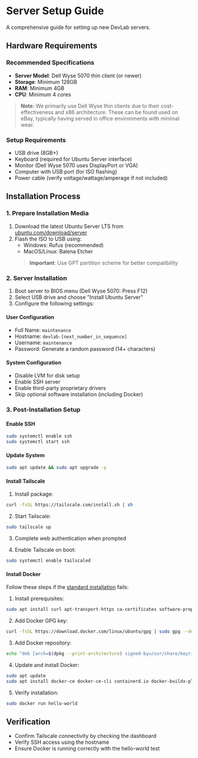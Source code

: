 # Server Setup Guide
A comprehensive guide for setting up new DevLab servers.

## Hardware Requirements

### Recommended Specifications
- **Server Model**: Dell Wyse 5070 thin client (or newer)
- **Storage**: Minimum 128GB
- **RAM**: Minimum 4GB
- **CPU**: Minimum 4 cores

> **Note**: We primarily use Dell Wyse thin clients due to their cost-effectiveness and x86 architecture. These can be found used on eBay, typically having served in office environments with minimal wear.

### Setup Requirements
- USB drive (8GB+)
- Keyboard (required for Ubuntu Server interface)
- Monitor (Dell Wyse 5070 uses DisplayPort or VGA)
- Computer with USB port (for ISO flashing)
- Power cable (verify voltage/wattage/amperage if not included)

## Installation Process

### 1. Prepare Installation Media
1. Download the latest Ubuntu Server LTS from [ubuntu.com/download/server](https://ubuntu.com/download/server)
2. Flash the ISO to USB using:
   - Windows: Rufus (recommended)
   - MacOS/Linux: Balena Etcher
   > **Important**: Use GPT partition scheme for better compatibility

### 2. Server Installation
1. Boot server to BIOS menu (Dell Wyse 5070: Press F12)
2. Select USB drive and choose "Install Ubuntu Server"
3. Configure the following settings:

#### User Configuration
- Full Name: `maintenance`
- Hostname: `devlab-[next_number_in_sequence]`
- Username: `maintenance`
- Password: Generate a random password (14+ characters)

#### System Configuration
- Disable LVM for disk setup
- Enable SSH server
- Enable third-party proprietary drivers
- Skip optional software installation (including Docker)

### 3. Post-Installation Setup

#### Enable SSH
```bash
sudo systemctl enable ssh
sudo systemctl start ssh
```

#### Update System
```bash
sudo apt update && sudo apt upgrade -y
```

#### Install Tailscale
1. Install package:
```bash
curl -fsSL https://tailscale.com/install.sh | sh
```

2. Start Tailscale:
```bash
sudo tailscale up
```

3. Complete web authentication when prompted

4. Enable Tailscale on boot:
```bash
sudo systemctl enable tailscaled
```

#### Install Docker
Follow these steps if the [standard installation](https://docs.docker.com/engine/install/ubuntu/#install-using-the-repository) fails:

1. Install prerequisites:
```bash
sudo apt install curl apt-transport-https ca-certificates software-properties-common
```

2. Add Docker GPG key:
```bash
curl -fsSL https://download.docker.com/linux/ubuntu/gpg | sudo gpg --dearmor -o /usr/share/keyrings/docker-archive-keyring.gpg
```

3. Add Docker repository:
```bash
echo "deb [arch=$(dpkg --print-architecture) signed-by=/usr/share/keyrings/docker-archive-keyring.gpg] https://download.docker.com/linux/ubuntu $(lsb_release -cs) stable" | sudo tee /etc/apt/sources.list.d/docker.list > /dev/null
```

4. Update and install Docker:
```bash
sudo apt update
sudo apt install docker-ce docker-ce-cli containerd.io docker-buildx-plugin docker-compose-plugin
```

5. Verify installation:
```bash
sudo docker run hello-world
```

## Verification
- Confirm Tailscale connectivity by checking the dashboard
- Verify SSH access using the hostname
- Ensure Docker is running correctly with the hello-world test
